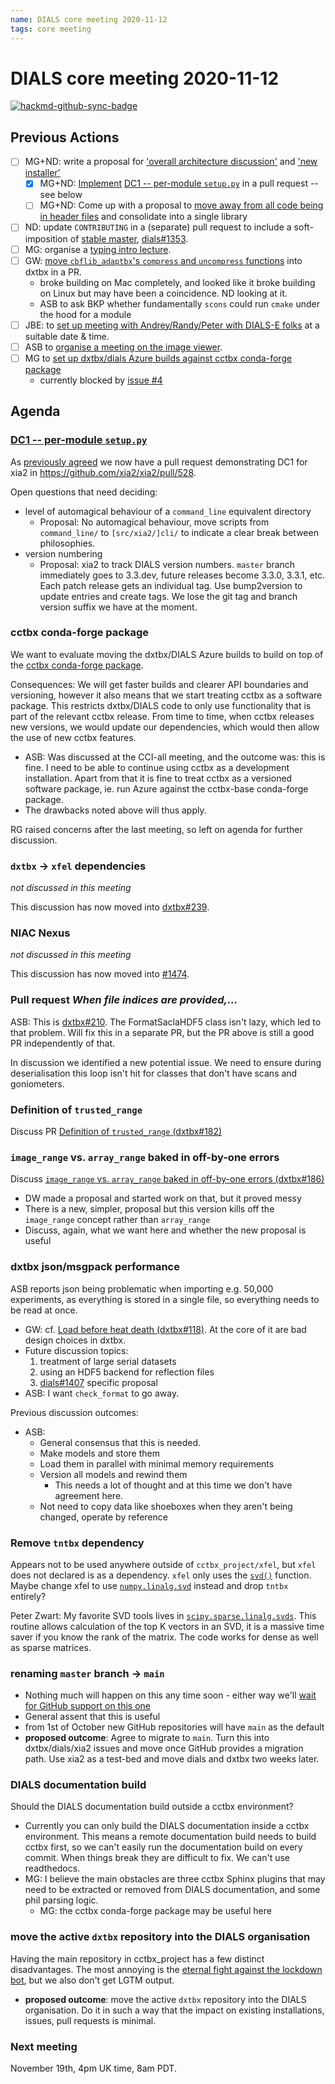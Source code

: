 ```yaml
---
name: DIALS core meeting 2020-11-12
tags: core meeting
---
```


# DIALS core meeting 2020-11-12

[![hackmd-github-sync-badge](https://hackmd.io/vg6CxoYUSseU7ylz9-v40w/badge)](https://hackmd.io/vg6CxoYUSseU7ylz9-v40w)

## Previous Actions

* [ ] MG+ND: write a proposal for ['overall architecture discussion'](https://dials.github.io/kb/core/20200903) and ['new installer'](https://dials.github.io/kb/core/20200903)
    * [x] MG+ND: [Implement](https://dials.github.io/kb/core/20201001) [DC1 -- per-module `setup.py`](https://hackmd.io/@dials/B11SXgTND) in a pull request -- see below
    * [ ] MG+ND: Come up with a proposal to [move away from all code being in header files](https://dials.github.io/kb/core/20201001) and consolidate into a single library
* [ ] ND: update `CONTRIBUTING` in a (separate) pull request to include a soft-imposition of [stable master](https://dials.github.io/kb/core/20200903), [dials#1353](https://github.com/dials/dials/issues/1353).
* [ ] MG: organise a [typing intro lecture](https://dials.github.io/kb/core/20200917).
* [ ] GW: [move `cbflib_adaptbx`'s `compress` and `uncompress` functions](https://dials.github.io/kb/core/20201001) into dxtbx in a PR.
    * broke building on Mac completely, and looked like it broke building on Linux but may have been a coincidence. ND looking at it.
    * ASB to ask BKP whether fundamentally `scons` could run `cmake` under the hood for a module
* [ ] JBE: to [set up meeting with Andrey/Randy/Peter with DIALS-E folks](https://dials.github.io/kb/core/20201015) at a suitable date & time.
* [ ] ASB to [organise a meeting on the image viewer](https://dials.github.io/kb/core/20201015).
* [ ] MG to [set up dxtbx/dials Azure builds against cctbx conda-forge package](https://dials.github.io/kb/core/20201015)
    * currently blocked by [issue #4](https://github.com/conda-forge/cctbx-base-feedstock/issues/4)



## Agenda

### [DC1 -- per-module `setup.py`](https://hackmd.io/@dials/B11SXgTND)

As [previously agreed](https://dials.github.io/kb/core/20201001) we now have a pull request demonstrating DC1 for xia2 in https://github.com/xia2/xia2/pull/528.

Open questions that need deciding:
* level of automagical behaviour of a `command_line` equivalent directory
    * Proposal: No automagical behaviour, move scripts from `command_line/` to `[src/xia2/]cli/` to indicate a clear break between philosophies.
* version numbering
    * Proposal:  xia2 to track DIALS version numbers. `master` branch immediately goes to 3.3.dev, future releases become 3.3.0, 3.3.1, etc. Each patch release gets an individual tag. Use bump2version to update entries and create tags. We lose the git tag and branch version suffix we have at the moment.


### cctbx conda-forge package
We want to evaluate moving the dxtbx/DIALS Azure builds to build on top of the [cctbx conda-forge package](https://github.com/conda-forge/cctbx-base-feedstock).

Consequences: We will get faster builds and clearer API boundaries and versioning, however it also means that we start treating cctbx as a software package. This restricts dxtbx/DIALS code to only use functionality that is part of the relevant cctbx release. From time to time, when cctbx releases new versions, we would update our dependencies, which would then allow the use of new cctbx features.

* ASB: Was discussed at the CCI-all meeting, and the outcome was: this is fine. I need to be able to continue using cctbx as a development installation. Apart from that it is fine to treat cctbx as a versioned software package, ie. run Azure against the cctbx-base conda-forge package.
* The drawbacks noted above will thus apply.


RG raised concerns after the last meeting, so left on agenda for further discussion.


### `dxtbx` → `xfel` dependencies
*not discussed in this meeting*

This discussion has now moved into [dxtbx#239](https://github.com/cctbx/dxtbx/issues/239).


### NIAC Nexus
*not discussed in this meeting*

This discussion has now moved into [#1474](https://github.com/dials/dials/issues/1474).


### Pull request *When file indices are provided,...*

ASB: This is [dxtbx#210](https://github.com/cctbx/dxtbx/pull/210). The FormatSaclaHDF5 class isn't lazy, which led to that problem. Will fix this in a separate PR, but the PR above is still a good PR independently of that.

In discussion we identified a new potential issue. We need to ensure during deserialisation this loop isn't hit for classes that don't have scans and goniometers.


### Definition of `trusted_range`

Discuss PR [Definition of `trusted_range` (dxtbx#182)](https://github.com/cctbx/dxtbx/issues/182)


### `image_range` vs. `array_range` baked in off-by-one errors

Discuss [`image_range` vs. `array_range` baked in off-by-one errors (dxtbx#186)](https://github.com/cctbx/dxtbx/issues/186)
* DW made a proposal and started work on that, but it proved messy
* There is a new, simpler, proposal but this version kills off the `image_range` concept rather than `array_range`
* Discuss, again, what we want here and whether the new proposal is useful


### dxtbx json/msgpack performance

ASB reports json being problematic when importing e.g. 50,000 experiments, as everything is stored in a single file, so everything needs to be read at once.

* GW: cf. [Load before heat death (dxtbx#118)](https://github.com/cctbx/dxtbx/pull/118). At the core of it are bad design choices in dxtbx.
* Future discussion topics:
    1. treatment of large serial datasets
    2. using an HDF5 backend for reflection files
    3. [dials#1407](https://github.com/dials/dials/issues/1407) specific proposal
* ASB: I want `check_format` to go away.

Previous discussion outcomes:

* ASB:
    * General consensus that this is needed.
    * Make models and store them
    * Load them in parallel with minimal memory requirements
    * Version all models and rewind them
        * This needs a lot of thought and at this time we don't have agreement here.
    * Not need to copy data like shoeboxes when they aren't being changed, operate by reference


### Remove `tntbx` dependency

Appears not to be used anywhere outside of `cctbx_project/xfel`, but `xfel` does not declared is as a dependency. `xfel` only uses the [`svd()`](https://github.com/dials/tntbx/blob/master/tntbx/__init__.py#L7) function. Maybe change xfel to use [`numpy.linalg.svd`](https://numpy.org/doc/stable/reference/generated/numpy.linalg.svd.html) instead and drop `tntbx` entirely?

Peter Zwart: My favorite SVD tools lives in [`scipy.sparse.linalg.svds`](https://docs.scipy.org/doc/scipy/reference/generated/scipy.sparse.linalg.svds.html#scipy.sparse.linalg.svds). This routine allows calculation of the top K vectors in an SVD, it is a massive time saver if you know the rank of the matrix. The code works for dense as well as sparse matrices.


### renaming `master` branch → `main`

* Nothing much will happen on this any time soon - either way we'll [wait for GitHub support on this one](https://github.com/github/renaming)
* General assent that this is useful
* from 1st of October new GitHub repositories will have `main` as the default
* **proposed outcome**: Agree to migrate to `main`. Turn this into dxtbx/dials/xia2 issues and move once GitHub provides a migration path. Use xia2 as a test-bed and move dials and dxtbx two weeks later.


### DIALS documentation build

Should the DIALS documentation build outside a cctbx environment?

* Currently you can only build the DIALS documentation inside a cctbx environment. This means a remote documentation build needs to build cctbx first, so we can't easily run the documentation build on every commit. When things break they are difficult to fix. We can't use readthedocs.
* MG: I believe the main obstacles are three cctbx Sphinx plugins that may need to be extracted or removed from DIALS documentation, and some phil parsing logic.
    * MG: the cctbx conda-forge package may be useful here


### move the active `dxtbx` repository into the DIALS organisation

Having the main repository in cctbx_project has a few distinct disadvantages. The most annoying is the [eternal fight against the lockdown bot](https://github.com/dials/dxtbx/pulls?q=is%3Apr+is%3Aclosed+-label%3Aupcoming-release+), but we also don't get LGTM output.

* **proposed outcome**: move the active `dxtbx` repository into the DIALS organisation. Do it in such a way that the impact on existing installations, issues, pull requests is minimal.

### Next meeting
November 19th, 4pm UK time, 8am PDT.
